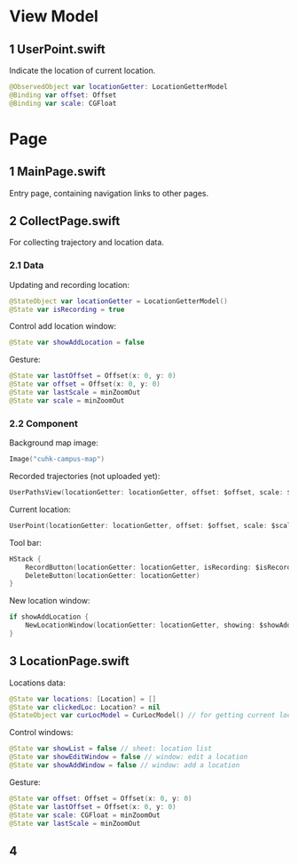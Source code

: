 # View Model

## 1 UserPoint.swift

Indicate the location of current location.

```swift
@ObservedObject var locationGetter: LocationGetterModel
@Binding var offset: Offset
@Binding var scale: CGFloat
```

# Page

## 1 MainPage.swift

Entry page, containing navigation links to other pages.

## 2 CollectPage.swift

For collecting trajectory and location data.

### 2.1 Data

Updating and recording location:

```swift
@StateObject var locationGetter = LocationGetterModel()
@State var isRecording = true
```

Control add location window:

```swift
@State var showAddLocation = false
```

Gesture:

```swift
@State var lastOffset = Offset(x: 0, y: 0)
@State var offset = Offset(x: 0, y: 0)
@State var lastScale = minZoomOut
@State var scale = minZoomOut
```

### 2.2 Component

Background map image:

```swift
Image("cuhk-campus-map")
```

Recorded trajectories (not uploaded yet):

```swift
UserPathsView(locationGetter: locationGetter, offset: $offset, scale: $scale)
```

Current location:

```swift
UserPoint(locationGetter: locationGetter, offset: $offset, scale: $scale)
```

Tool bar:

```swift
HStack {
    RecordButton(locationGetter: locationGetter, isRecording: $isRecording)
    DeleteButton(locationGetter: locationGetter)
}
```

New location window:

```swift
if showAddLocation {
    NewLocationWindow(locationGetter: locationGetter, showing: $showAddLocation)
}
```

## 3 LocationPage.swift

Locations data:

```swift
@State var locations: [Location] = []
@State var clickedLoc: Location? = nil
@StateObject var curLocModel = CurLocModel() // for getting current location
```

Control windows:

```swift
@State var showList = false // sheet: location list
@State var showEditWindow = false // window: edit a location
@State var showAddWindow = false // window: add a location
```

Gesture:

```swift
@State var offset: Offset = Offset(x: 0, y: 0)
@State var lastOffset = Offset(x: 0, y: 0)
@State var scale: CGFloat = minZoomOut
@State var lastScale = minZoomOut
```

## 4 